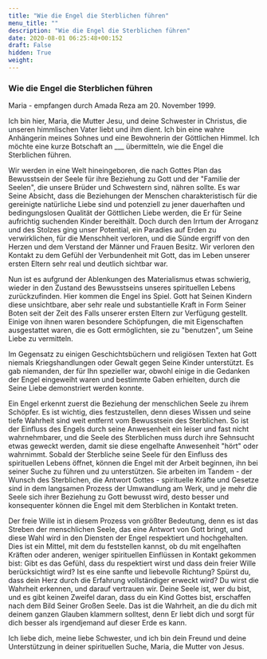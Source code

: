 ```yaml
---
title: "Wie die Engel die Sterblichen führen"
menu_title: ""
description: "Wie die Engel die Sterblichen führen"
date: 2020-08-01 06:25:48+00:152
draft: False
hidden: True
weight:
---
```

### Wie die Engel die Sterblichen führen

Maria - empfangen durch Amada Reza am 20. November 1999.

Ich bin hier, Maria, die Mutter Jesu, und deine Schwester in Christus, die unseren himmlischen Vater liebt und ihm dient. Ich bin eine wahre Anhängerin meines Sohnes und eine Bewohnerin der Göttlichen Himmel. Ich möchte eine kurze Botschaft an ___ übermitteln, wie die Engel die Sterblichen führen.

Wir werden in eine Welt hineingeboren, die nach Gottes Plan das Bewusstsein der Seele für ihre Beziehung zu Gott und der "Familie der Seelen", die unsere Brüder und Schwestern sind, nähren sollte. Es war Seine Absicht, dass die Beziehungen der Menschen charakteristisch für die gereinigte natürliche Liebe sind und potenziell zu jener dauerhaften und bedingungslosen Qualität der Göttlichen Liebe werden, die Er für Seine aufrichtig suchenden Kinder bereithält. Doch durch den Irrtum der Arroganz und des Stolzes ging unser Potential, ein Paradies auf Erden zu verwirklichen, für die Menschheit verloren, und die Sünde ergriff von den Herzen und dem Verstand der Männer und Frauen Besitz. Wir verloren den Kontakt zu dem Gefühl der Verbundenheit mit Gott, das im Leben unserer ersten Eltern sehr real und deutlich sichtbar war.

Nun ist es aufgrund der Ablenkungen des Materialismus etwas schwierig, wieder in den Zustand des Bewusstseins unseres spirituellen Lebens zurückzufinden. Hier kommen die Engel ins Spiel. Gott hat Seinen Kindern diese unsichtbare, aber sehr reale und substantielle Kraft in Form Seiner Boten seit der Zeit des Falls unserer ersten Eltern zur Verfügung gestellt. Einige von ihnen waren besondere Schöpfungen, die mit Eigenschaften ausgestattet waren, die es Gott ermöglichten, sie zu "benutzen", um Seine Liebe zu vermitteln.

Im Gegensatz zu einigen Geschichtsbüchern und religiösen Texten hat Gott niemals Kriegshandlungen oder Gewalt gegen Seine Kinder unterstützt. Es gab niemanden, der für Ihn spezieller war, obwohl einige in die Gedanken der Engel eingeweiht waren und bestimmte Gaben erhielten, durch die Seine Liebe demonstriert werden konnte.

Ein Engel erkennt zuerst die Beziehung der menschlichen Seele zu ihrem Schöpfer. Es ist wichtig, dies festzustellen, denn dieses Wissen und seine tiefe Wahrheit sind weit entfernt vom Bewusstsein des Sterblichen. So ist der Einfluss des Engels durch seine Anwesenheit ein leiser und fast nicht wahrnehmbarer, und die Seele des Sterblichen muss durch ihre Sehnsucht etwas geweckt werden, damit sie diese engelhafte Anwesenheit "hört" oder wahrnimmt. Sobald der Sterbliche seine Seele für den Einfluss des spirituellen Lebens öffnet, können die Engel mit der Arbeit beginnen, ihn bei seiner Suche zu führen und zu unterstützen. Sie arbeiten im Tandem - der Wunsch des Sterblichen, die Antwort Gottes - spirituelle Kräfte und Gesetze sind in dem langsamen Prozess der Umwandlung am Werk, und je mehr die Seele sich ihrer Beziehung zu Gott bewusst wird, desto besser und konsequenter können die Engel mit dem Sterblichen in Kontakt treten.

Der freie Wille ist in diesem Prozess von größter Bedeutung, denn es ist das Streben der menschlichen Seele, das eine Antwort von Gott bringt, und diese Wahl wird in den Diensten der Engel respektiert und hochgehalten. Dies ist ein Mittel, mit dem du feststellen kannst, ob du mit engelhaften Kräften oder anderen, weniger spirituellen Einflüssen in Kontakt gekommen bist: Gibt es das Gefühl, dass du respektiert wirst und dass dein freier Wille berücksichtigt wird? Ist es eine sanfte und liebevolle Richtung? Spürst du, dass dein Herz durch die Erfahrung vollständiger erweckt wird? Du wirst die Wahrheit erkennen, und darauf vertrauen wir. Deine Seele ist, wer du bist, und es gibt keinen Zweifel daran, dass du ein Kind Gottes bist, erschaffen nach dem Bild Seiner Großen Seele. Das ist die Wahrheit, an die du dich mit deinem ganzen Glauben klammern solltest, denn Er liebt dich und sorgt für dich besser als irgendjemand auf dieser Erde es kann.

Ich liebe dich, meine liebe Schwester, und ich bin dein Freund und deine Unterstützung in deiner spirituellen Suche, Maria, die Mutter von Jesus.
